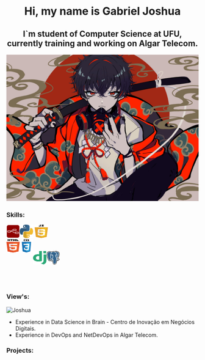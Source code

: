 
<h1 align="center">Hi, my name is Gabriel Joshua</h1>

<h2 align="center">I`m student of Computer Science at UFU, currently training and working on Algar Telecom.</h2>

<p align="center">
  <img src="https://github.com/GabrielJ0shua/GabrielJ0shua/blob/master/capa.jpg">
</p>

### Skills:

<img align="left" alt="Node-red" width="35px" height="35px" src="node-red-icon.png"> <img alt="Python 3" width="35px" height="35px" src="python.svg">  <img alt="javascript" width="35px" height="35px" src="javascript.svg">
<br>
<img align="left" alt="HTML 5" width="35px" height="35px" src="html5.svg"> <img align="left" alt="CSS 3" width="35px" height="35px" src="css3.svg">
<br>

<img align="left" alt="Django" width="35px" height="35px" src="django.svg">  <img alt="Postgresql" width="35px" height="35px" src="postgresql.svg">

<br></br>
### View's:
<p> <img src="https://komarev.com/ghpvc/?username=GabrielJ0shua&label=Profile%20views&color=0e75b6&style=flat" alt="Joshua" /> </p>

- Experience in Data Science in Brain - Centro de Inovação em Negócios Digitais.
- Experience in DevOps and NetDevOps in Algar Telecom.

### Projects:
